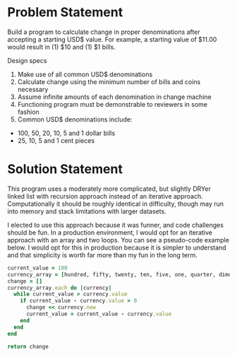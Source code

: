 # Problem Statement

Build a program to calculate change in proper denominations after accepting a starting USD$ value. For example, a starting value of $11.00 would result in (1) $10 and (1) $1 bills.

Design specs

1. Make use of all common USD$ denominations
2. Calculate change using the minimum number of bills and coins necessary
3. Assume infinite amounts of each denomination in change machine
4. Functioning program must be demonstrable to reviewers in some fashion
5. Common USD$ denominations include:
  * 100, 50, 20, 10, 5 and 1 dollar bills
  * 25, 10, 5 and 1 cent pieces

# Solution Statement

This program uses a moderately more complicated, but slightly DRYer linked list with recursion approach instead of an iterative approach. Computationally it should be roughly identical in difficulty, though may run into memory and stack limitations with larger datasets.

I elected to use this approach because it was funner, and code challenges should be fun. In a production environment, I would opt for an iterative approach with an array and two loops. You can see a pseudo-code example below. I would opt for this in production because it is simpler to understand and that simplicity is worth far more than my fun in the long term.

```ruby
current_value = 100
currency_array = [hundred, fifty, twenty, ten, five, one, quarter, dime, nickle, penny]
change = []
currency_array.each do |currency|
  while current_value > currency.value
    if current_value - currency.value > 0
      change << currency.new
      current_value = current_value - currency.value
    end
  end
end

return change

```
